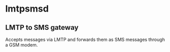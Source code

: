 # lmtpsmsd

## LMTP to SMS gateway

Accepts messages via LMTP and forwards them as SMS messages through a GSM modem.

